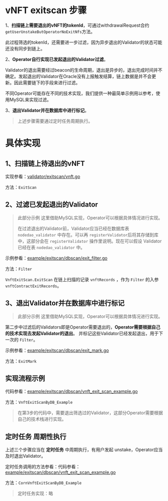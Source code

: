 # vNFT exitscan 步骤

1、**扫描链上需要退出的vNFT的tokenId**，可通过withdrawalRequest合约`getUserUnstakeButOperatorNoExitNfs`方法。

此过程筛选的tokenId，还需要进一步过滤，因为异步退出的Validator的状态可能还没有同步到链上。

2、**Operator自行实现已发起退出的Validator过滤**。

Validator的退出需要经过beacon的生命周期，退出是异步的，退出完成时间并不确定。发起退出的Validator在Oracle没有上报触发结算，链上数据是并不会更新。因此需要链下的手段来进行过滤。

不同Operator可能存在不同的技术实现，我们提供一种最简单示例用以参考，使用MySQL来实现过滤。

3、**退出Validator并在数据库中进行标记**。

> 上述步骤需要通过定时任务周期执行。



# 具体实现

## 1、扫描链上待退出的vNFT

实现参看：[validator/exitscan/vnft.go](../../validator/exitscan/vnft.go)

方法：`ExitScan`



## 2、过滤已发起退出的Validator

> 此部分示例 这里借助MySQL实现，Operator可以根据具体情况进行实现。
>
> 在过滤退出的Validator前，Validator应当已经在数据库表 `nodedao_validator` 中存在。可以再 `registerValidator`后将其存储到库中，这部分会在 `registerValidator` 操作里说明。现在可以假设 Validator 已经在表 `nodedao_validator` 中。

示例参看：[example/exitscan/dbscan/exit_filter.go](../../example/exitscan/dbscan/exit_filter.go) 

方法：`Filter`

`VnftExitScan.ExitScan` 在链上扫描的记录 `vnftRecords` ，作为 `Filter` 的入参 `vnftContractExitRecords`。 



## 3、退出Validator并在数据库中进行标记

> 此部分示例 这里借助MySQL实现，Operator可以根据具体情况进行实现。

第二步中过滤后的Validators即是Operator需要退出的，**Operator需要根据自己的技术实现去发起Validator的退出**。 并标记这些Validator已经发起退出，用于下一次的 `Filter`。

示例参看：[example/exitscan/dbscan/exit_mark.go](../../example/exitscan/dbscan/exit_mark.go) 

方法：`ExitMark`



## 实现流程示例

代码参看：[example/exitscan/dbscan/vnft_exit_scan_example.go](../../example/exitscan/dbscan/vnft_exit_scan_example.go)

方法：`VnftExitScanByDB_Example`

> 在第3步的代码中，需要退出筛选过的Validator，这部分Operator需要根据自己的技术栈进行实现。



## 定时任务 周期性执行

上述三个步骤应当在 **定时任务** 中周期执行，有用户发起 unstake，Operator应当及时退出Validator。

定时任务调用的方法参看：代码参看：[example/exitscan/dbscan/vnft_exit_scan_example.go](../../example/exitscan/dbscan/vnft_exit_scan_example.go)

方法：`CornVnftExitScanByDB_Example`

> 定时任务实现：略

